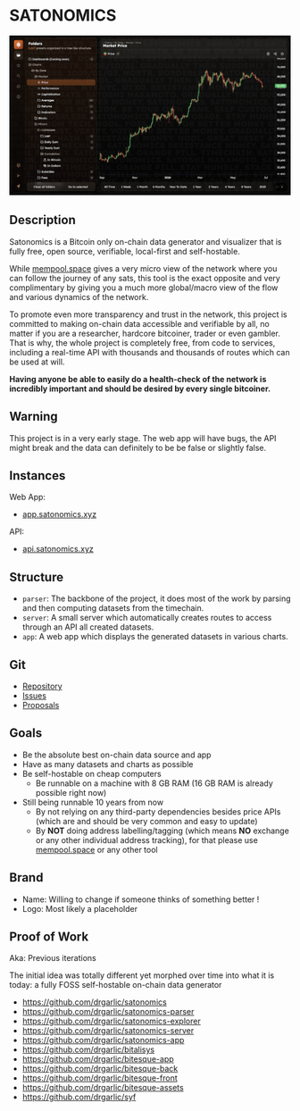 # SATONOMICS

![Image of the Satonomics Web App](./assets/latest.jpg)

## Description

Satonomics is a Bitcoin only on-chain data generator and visualizer that is fully free, open source, verifiable, local-first and self-hostable.

While [mempool.space](https://mempool.space) gives a very micro view of the network where you can follow the journey of any sats, this tool is the exact opposite and very complimentary by giving you a much more global/macro view of the flow and various dynamics of the network.

To promote even more transparency and trust in the network, this project is committed to making on-chain data accessible and verifiable by all, no matter if you are a researcher, hardcore bitcoiner, trader or even gambler. That is why, the whole project is completely free, from code to services, including a real-time API with thousands and thousands of routes which can be used at will.

**Having anyone be able to easily do a health-check of the network is incredibly important and should be desired by every single bitcoiner.**

## Warning

This project is in a very early stage. The web app will have bugs, the API might break and the data can definitely to be be false or slightly false.

## Instances

Web App:
- [app.satonomics.xyz](https://app.satonomics.xyz)

API:
- [api.satonomics.xyz](https://api.satonomics.xyz)

## Structure

- `parser`: The backbone of the project, it does most of the work by parsing and then computing datasets from the timechain.
- `server`: A small server which automatically creates routes to access through an API all created datasets.
- `app`: A web app which displays the generated datasets in various charts.

## Git

- [Repository](https://codeberg.org/satonomics/satonomics)
- [Issues](https://gitworkshop.dev/r/naddr1qq99xct5dahx7mtfvdesz9thwden5te0wp6hyurvv4ex2mrp0yhxxmmdqgsfw5dacngjlahye34krvgz7u0yghhjgk7gxzl5ptm9v6n2y3sn03srqsqqqaueek2h03/issues)
- [Proposals](https://gitworkshop.dev/r/naddr1qq99xct5dahx7mtfvdesz9thwden5te0wp6hyurvv4ex2mrp0yhxxmmdqgsfw5dacngjlahye34krvgz7u0yghhjgk7gxzl5ptm9v6n2y3sn03srqsqqqaueek2h03/proposals)

## Goals

- Be the absolute best on-chain data source and app
- Have as many datasets and charts as possible
- Be self-hostable on cheap computers
  - Be runnable on a machine with 8 GB RAM (16 GB RAM is already possible right now)
- Still being runnable 10 years from now
  - By not relying on any third-party dependencies besides price APIs (which are and should be very common and easy to update)
  - By **NOT** doing address labelling/tagging (which means **NO** exchange or any other individual address tracking), for that please use [mempool.space](https://mempool.space) or any other tool

## Brand

- Name: Willing to change if someone thinks of something better !
- Logo: Most likely a placeholder

## Proof of Work

Aka: Previous iterations

The initial idea was totally different yet morphed over time into what it is today: a fully FOSS self-hostable on-chain data generator

- https://github.com/drgarlic/satonomics
- https://github.com/drgarlic/satonomics-parser
- https://github.com/drgarlic/satonomics-explorer
- https://github.com/drgarlic/satonomics-server
- https://github.com/drgarlic/satonomics-app
- https://github.com/drgarlic/bitalisys
- https://github.com/drgarlic/bitesque-app
- https://github.com/drgarlic/bitesque-back
- https://github.com/drgarlic/bitesque-front
- https://github.com/drgarlic/bitesque-assets
- https://github.com/drgarlic/syf
